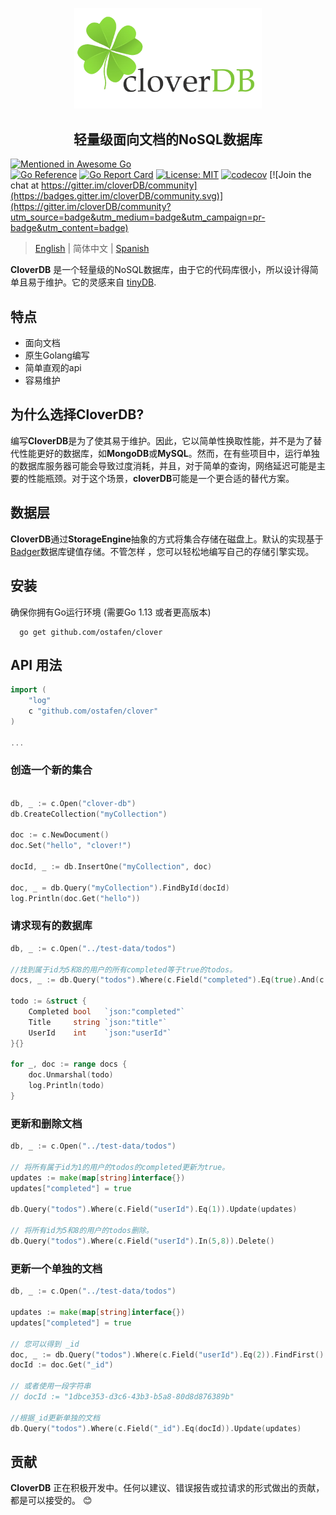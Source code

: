 <p align="center">
<img width="300" src=".github/logo.png" border="0" alt="kelindar/column">
</p>
<h2 align="center">轻量级面向文档的NoSQL数据库</h2>

[![Mentioned in Awesome Go](https://awesome.re/mentioned-badge.svg)](https://github.com/avelino/awesome-go)  
[![Go Reference](https://pkg.go.dev/badge/badge/github.com/ostafen/clover.svg)](https://pkg.go.dev/github.com/ostafen/clover)
[![Go Report Card](https://goreportcard.com/badge/github.com/ostafen/clover)](https://goreportcard.com/report/github.com/ostafen/clover)
[![License: MIT](https://img.shields.io/badge/License-MIT-blue.svg)](https://opensource.org/licenses/MIT)
[![codecov](https://codecov.io/gh/ostafen/clover/branch/main/graph/badge.svg?token=R06H8FR47O)](https://codecov.io/gh/ostafen/clover)
[![Join the chat at https://gitter.im/cloverDB/community](https://badges.gitter.im/cloverDB/community.svg)](https://gitter.im/cloverDB/community?utm_source=badge&utm_medium=badge&utm_campaign=pr-badge&utm_content=badge)

> [English](README.md) | 简体中文 | [Spanish](README-ES.md) 

**CloverDB** 是一个轻量级的NoSQL数据库，由于它的代码库很小，所以设计得简单且易于维护。它的灵感来自 [tinyDB](https://github.com/msiemens/tinydb).

## 特点

- 面向文档
- 原生Golang编写
- 简单直观的api
- 容易维护

## 为什么选择CloverDB?

编写**CloverDB**是为了使其易于维护。因此，它以简单性换取性能，并不是为了替代性能更好的数据库，如**MongoDB**或**MySQL**。然而，在有些项目中，运行单独的数据库服务器可能会导致过度消耗，并且，对于简单的查询，网络延迟可能是主要的性能瓶颈。对于这个场景，**cloverDB**可能是一个更合适的替代方案。

## 数据层

**CloverDB**通过**StorageEngine**抽象的方式将集合存储在磁盘上。默认的实现基于[Badger](https://github.com/dgraph-io/badger)数据库键值存储。不管怎样
，您可以轻松地编写自己的存储引擎实现。

## 安装
确保你拥有Go运行环境 (需要Go 1.13 或者更高版本)
```shell
  go get github.com/ostafen/clover
```

## API 用法

```go
import (
	"log"
	c "github.com/ostafen/clover"
)

...

```

### 创造一个新的集合
```go

db, _ := c.Open("clover-db")
db.CreateCollection("myCollection")

doc := c.NewDocument()
doc.Set("hello", "clover!")

docId, _ := db.InsertOne("myCollection", doc)

doc, _ = db.Query("myCollection").FindById(docId)
log.Println(doc.Get("hello"))

```

### 请求现有的数据库

```go
db, _ := c.Open("../test-data/todos")

//找到属于id为5和8的用户的所有completed等于true的todos。
docs, _ := db.Query("todos").Where(c.Field("completed").Eq(true).And(c.Field("userId").In(5, 8))).FindAll()

todo := &struct {
    Completed bool   `json:"completed"`
    Title     string `json:"title"`
    UserId    int    `json:"userId"`
}{}

for _, doc := range docs {
    doc.Unmarshal(todo)
    log.Println(todo)
}
```

### 更新和删除文档

```go
db, _ := c.Open("../test-data/todos")

// 将所有属于id为1的用户的todos的completed更新为true。
updates := make(map[string]interface{})
updates["completed"] = true

db.Query("todos").Where(c.Field("userId").Eq(1)).Update(updates)

// 将所有id为5和8的用户的todos删除。
db.Query("todos").Where(c.Field("userId").In(5,8)).Delete()
```

### 更新一个单独的文档
```go
db, _ := c.Open("../test-data/todos")

updates := make(map[string]interface{})
updates["completed"] = true

// 您可以得到 _id
doc, _ := db.Query("todos").Where(c.Field("userId").Eq(2)).FindFirst()
docId := doc.Get("_id")

// 或者使用一段字符串
// docId := "1dbce353-d3c6-43b3-b5a8-80d8d876389b"

//根据_id更新单独的文档
db.Query("todos").Where(c.Field("_id").Eq(docId)).Update(updates)
```

## 贡献

**CloverDB** 正在积极开发中。任何以建议、错误报告或拉请求的形式做出的贡献，都是可以接受的。 :blush:
